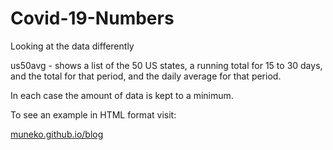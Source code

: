 # Covid-19-Numbers
Looking at the data differently

us50avg - shows a list of the 50 US states, a running total for 15 to 30 days, and the total for that period, and the daily average for that period.

In each case the amount of data is kept to a minimum.

To see an example in HTML format visit:

[muneko.github.io/blog](https://muneko.github.io/blog)
